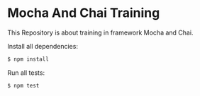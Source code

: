 # Mocha And Chai Training
This Repository is about training in framework Mocha and Chai.

Install all dependencies:

```sh
$ npm install
```

Run all tests:

```sh
$ npm test
```
